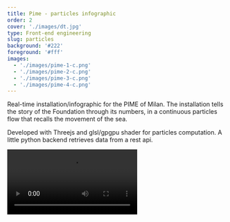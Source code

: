```yaml
---
title: Pime - particles infographic
order: 2
cover: './images/dt.jpg'
type: Front-end engineering
slug: particles
background: '#222'
foreground: '#fff'
images:
  - './images/pime-1-c.png'
  - './images/pime-2-c.png'
  - './images/pime-3-c.png'
  - './images/pime-4-c.png'
---
```


Real-time installation/infographic for the PIME of Milan. The installation tells the story of the Foundation through its numbers, in a continuous particles flow that recalls the movement of the sea.

Developed with Threejs and glsl/gpgpu shader for particles computation.
A little python backend retrieves data from a rest api.

<video autoplay loop>
    <source src="./images/pime-2-crop.mp4" type="video/mp4" >
</video>
